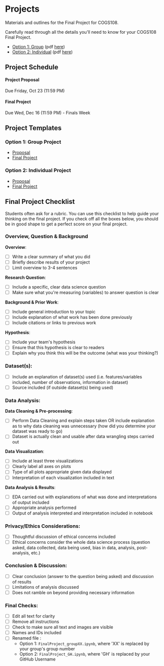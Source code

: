 # Projects 

Materials and outlines for the Final Project for COGS108.

Carefully read through all the details you'll need to know for your COGS108 Final Project.

- [Option 1: Group](https://github.com/COGS108/Projects/blob/master/Option1_Group/FinalProject_Guidelines.md) (pdf [here](https://github.com/COGS108/Projects/blob/master/Option1_Group/FinalProject_Guidelines.pdf))
- [Option 2: Individual](https://github.com/COGS108/Projects/blob/master/Option2_Individual/FinalProject_Guidelines.md) (pdf [here](https://github.com/COGS108/Projects/blob/master/Option2_Individual/FinalProject_Guidelines.pdf))


## Project Schedule

#### Project Proposal
Due Friday, Oct 23 (11:59 PM)    

#### Final Project
Due Wed, Dec 16 (11:59 PM) - Finals Week

## Project Templates

### Option 1: Group Project
* [Proposal](https://github.com/COGS108/Projects/blob/master/Option1_Group/ProjectProposal_groupXX.ipynb)
* [Final Project](https://github.com/COGS108/Projects/blob/master/Option1_Group/FinalProject_groupXX.ipynb)

### Option 2: Individual Project
* [Proposal](https://github.com/COGS108/Projects/blob/master/Option2_Individual/ProjectProposal_GH.ipynb)
* [Final Project](https://github.com/COGS108/Projects/blob/master/Option2_Individual/FinalProject_GH.ipynb)

## Final Project Checklist

Students often ask for a rubric. You can use this checklist to help guide your thinking on the final project. If you check off all the boxes below, you should be in good shape to get a perfect score on your final project.

### Overview, Question & Background

**Overview**:
- [ ] Write a clear summary of what you did
- [ ] Briefly describe results of your project 
- [ ] Limit overview to 3-4 sentences

**Research Question**:
- [ ] Include a specific, clear data science question
- [ ] Make sure what you're measuring (variables) to answer question is clear

**Background & Prior Work**:
- [ ] Include general introduction to your topic
- [ ] Include explanation of what work has been done previously
- [ ] Include citations or links to previous work

**Hypothesis**:
- [ ] Include your team's hypothesis
- [ ] Ensure that this hypothesis is clear to readers
- [ ] Explain why you think this will be the outcome (what was your thinking?)

### Dataset(s):
- [ ] Include an explanation of dataset(s) used (i.e. features/variables included, number of observations, information in dataset)
- [ ] Source included (if outside dataset(s) being used)

### Data Analysis:

**Data Cleaning & Pre-processing**:
- [ ] Perform Data Cleaning and explain steps taken OR include explanation as to why data cleaning was unnecessary (how did you determine your dataset was ready to go)
- [ ] Dataset is actually clean and usable after data wrangling steps carried out

**Data Visualization**:
- [ ] Include at least three visualizations
- [ ] Clearly label all axes on plots
- [ ] Type of all plots appropriate given data displayed
- [ ] Interpretation of each visualization included in text

**Data Analysis & Results**:
- [ ] EDA carried out with explanations of what was done and interpretations of output included
- [ ] Appropriate analysis performed 
- [ ] Output of analysis interpreted and interpretation included in notebook

### Privacy/Ethics Considerations:
- [ ] Thoughtful discussion of ethical concerns included
- [ ] Ethical concerns consider the whole data science process (question asked, data collected, data being used, bias in data, analysis, post-analysis, etc.)

### Conclusion & Discussion:
- [ ] Clear conclusion (answer to the question being asked) and discussion of results
- [ ] Limitations of analysis discussed
- [ ] Does not ramble on beyond providing necessary information

### Final Checks:
- [ ] Edit all text for clarity
- [ ] Remove all instructions
- [ ] Check to make sure all text and images are visible
- [ ] Names and IDs included
- [ ] Renamed file :
	- Option 1: `FinalProject_groupXX.ipynb`, where 'XX' is replaced by your group's group number
	- Option 2: `FinalProject_GH.ipynb`, where 'GH' is replaced by your GitHub Username
